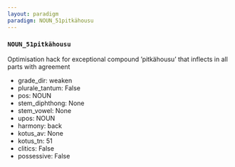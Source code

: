 ```yaml
---
layout: paradigm
paradigm: NOUN_51pitkähousu
---
```

### ` NOUN_51pitkähousu `

Optimisation hack for exceptional compound ’pitkähousu’ that inflects in all parts with agreement
* grade_dir: weaken
* plurale_tantum: False
* pos: NOUN
* stem_diphthong: None
* stem_vowel: None
* upos: NOUN
* harmony: back
* kotus_av: None
* kotus_tn: 51
* clitics: False
* possessive: False
